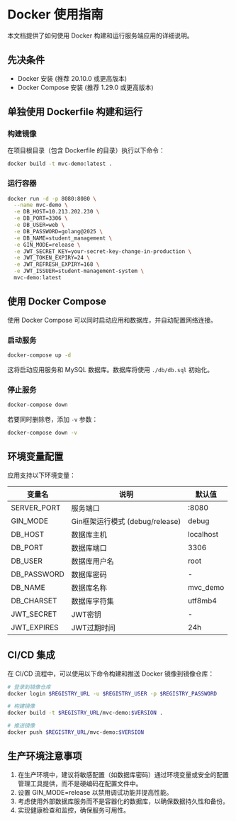 # Docker 使用指南

本文档提供了如何使用 Docker 构建和运行服务端应用的详细说明。

## 先决条件

- Docker 安装 (推荐 20.10.0 或更高版本)
- Docker Compose 安装 (推荐 1.29.0 或更高版本)

## 单独使用 Dockerfile 构建和运行

### 构建镜像

在项目根目录（包含 Dockerfile 的目录）执行以下命令：

```bash
docker build -t mvc-demo:latest .
```

### 运行容器

```bash
docker run -d -p 8080:8080 \
  --name mvc-demo \
  -e DB_HOST=10.213.202.230 \
  -e DB_PORT=3306 \
  -e DB_USER=web \
  -e DB_PASSWORD=golang@2025 \
  -e DB_NAME=student_management \
  -e GIN_MODE=release \
  -e JWT_SECRET_KEY=your-secret-key-change-in-production \
  -e JWT_TOKEN_EXPIRY=24 \
  -e JWT_REFRESH_EXPIRY=168 \
  -e JWT_ISSUER=student-management-system \
  mvc-demo:latest
```

## 使用 Docker Compose

使用 Docker Compose 可以同时启动应用和数据库，并自动配置网络连接。

### 启动服务

```bash
docker-compose up -d
```

这将启动应用服务和 MySQL 数据库。数据库将使用 `./db/db.sql` 初始化。

### 停止服务

```bash
docker-compose down
```

若要同时删除卷，添加 `-v` 参数：

```bash
docker-compose down -v
```

## 环境变量配置

应用支持以下环境变量：

| 变量名 | 说明 | 默认值 |
|-------|------|-------|
| SERVER_PORT | 服务端口 | :8080 |
| GIN_MODE | Gin框架运行模式 (debug/release) | debug |
| DB_HOST | 数据库主机 | localhost |
| DB_PORT | 数据库端口 | 3306 |
| DB_USER | 数据库用户名 | root |
| DB_PASSWORD | 数据库密码 | - |
| DB_NAME | 数据库名称 | mvc_demo |
| DB_CHARSET | 数据库字符集 | utf8mb4 |
| JWT_SECRET | JWT密钥 | - |
| JWT_EXPIRES | JWT过期时间 | 24h |

## CI/CD 集成

在 CI/CD 流程中，可以使用以下命令构建和推送 Docker 镜像到镜像仓库：

```bash
# 登录到镜像仓库
docker login $REGISTRY_URL -u $REGISTRY_USER -p $REGISTRY_PASSWORD

# 构建镜像
docker build -t $REGISTRY_URL/mvc-demo:$VERSION .

# 推送镜像
docker push $REGISTRY_URL/mvc-demo:$VERSION
```

## 生产环境注意事项

1. 在生产环境中，建议将敏感配置（如数据库密码）通过环境变量或安全的配置管理工具提供，而不是硬编码在配置文件中。
2. 设置 GIN_MODE=release 以禁用调试功能并提高性能。
3. 考虑使用外部数据库服务而不是容器化的数据库，以确保数据持久性和备份。
4. 实现健康检查和监控，确保服务可用性。 